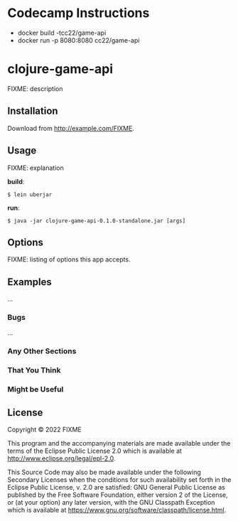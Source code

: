 # Codecamp Instructions

- docker build -tcc22/game-api
- docker run -p 8080:8080 cc22/game-api



# clojure-game-api

FIXME: description

## Installation

Download from http://example.com/FIXME.

## Usage

FIXME: explanation

**build**:

    $ lein uberjar

**run**:

    $ java -jar clojure-game-api-0.1.0-standalone.jar [args]

## Options

FIXME: listing of options this app accepts.

## Examples

...

### Bugs

...

### Any Other Sections
### That You Think
### Might be Useful

## License

Copyright © 2022 FIXME

This program and the accompanying materials are made available under the
terms of the Eclipse Public License 2.0 which is available at
http://www.eclipse.org/legal/epl-2.0.

This Source Code may also be made available under the following Secondary
Licenses when the conditions for such availability set forth in the Eclipse
Public License, v. 2.0 are satisfied: GNU General Public License as published by
the Free Software Foundation, either version 2 of the License, or (at your
option) any later version, with the GNU Classpath Exception which is available
at https://www.gnu.org/software/classpath/license.html.
